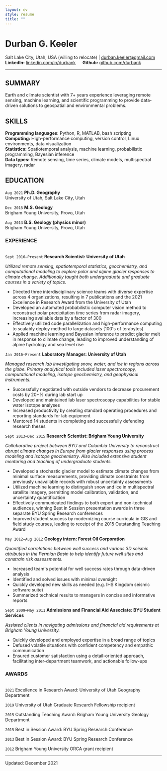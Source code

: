 ```yaml
---
layout: cv
style: resume
title: ""
---
```


# Durban G. Keeler

Salt Lake City, Utah, USA (willing to relocate) \| durban.keeler@gmail.com \
**LinkedIn:** [linkedin.com/in/durbank](https://linkedin.com/in/durbank) &emsp; **Github:** [github.com/durbank](https://github.com/durbank)
<!-- [Email](durban.keeler@gmail.com) \| [Website](https://DrDurban.me) \| [GitHub](https://github.com/durbank) \| [LinkedIn](www.linkedin.com/in/durbank) -->

---

## SUMMARY

Earth and climate scientist with 7+ years experience leveraging remote sensing, machine learning, and scientific programming to provide data-driven solutions to geospatial and environmental problems.

## SKILLS

**Programming languages:** Python, R, MATLAB, bash scripting \
**Computing:** High-performance computing, version control, Linux environments, data visualization \
**Statistics:** Spatiotemporal analysis, machine learning, probabilistic programming, Bayesian inference \
**Data types:** Remote sensing, time series, climate models, multispectral imagery, radar

## EDUCATION

`Aug 2021`
**Ph.D. Geography**\
University of Utah, Salt Lake City, Utah

`Dec 2015`
**M.S. Geology**\
Brigham Young University, Provo, Utah

`Aug 2013`
**B.S. Geology (physics minor)**\
Brigham Young University, Provo, Utah

### EXPERIENCE

\
`Sept 2016–Present`
**Research Scientist: University of Utah**

*Utilized remote sensing, spatiotemporal statistics, geochemistry, and computational modeling to explore polar and alpine glacier responses to climate change.
Additionally taught both undergraduate and graduate courses in a variety of topics.*

- Directed three interdisciplinary science teams with diverse expertise across 4 organizations, resulting in 7 publications and the 2021 Excellence in Research Award from the University of Utah
- Developed an automated probabilistic computer vision method to reconstruct polar precipitation time series from radar imagery, increasing available data by a factor of 300
- Effectively utilized code parallelization and high-performance computing to scalably deploy method to large datasets (100's of terabytes)
- Applied machine learning and Bayesian inference to predict glacier melt in response to climate change, leading to improved understanding of alpine hydrology and sea level rise

`Jan 2016–Present`
**Laboratory Manager: University of Utah**

*Managed research lab investigating snow, water, and ice in regions across the globe.
Primary analytical tools included laser spectroscopy, computational modeling, isotope geochemistry, and geophysical instruments.*

- Successfully negotiated with outside vendors to decrease procurement costs by 20+% during lab start up
- Developed and maintained lab laser spectroscopy capabilities for stable water isotope analyses
- Increased productivity by creating standard operating procedures and reporting standards for lab equipment
- Mentored 14 students in completing and successfully defending research theses

`Sept 2013–Dec 2015`
**Research Scientist: Brigham Young University**

*Collaborative project between BYU and Columbia University to reconstruct abrupt climate changes in Europe from glacier responses using process modeling and isotope geochemistry.
Also included extensive student mentoring and teaching of undergraduate students.*

- Developed a stochastic glacier model to estimate climate changes from minimal surface measurements, providing climate constraints from previously unavailable records with robust uncertainty assessments
- Utilized machine learning to distinguish snow and ice in multispectral satellite imagery, permitting model calibration, validation, and uncertainty quantification
- Effectively communicated findings to both expert and non-technical audiences, winning Best in Session presentation awards in three separate BYU Spring Research conferences
- Improved student success by modernizing course curricula in GIS and field study courses, leading to receipt of the 2015 Outstanding Teaching Award

`May 2012–Aug 2012`
**Geology intern: Forest Oil Corporation**

*Quantified correlations between well success and various 3D seismic attributes in the Permian Basin to help identify future well sites and constrain risk assessments.*

- Increased team's potential for well success rates through data-driven analysis
- Identified and solved issues with minimal oversight
- Quickly developed new skills as needed (e.g. IHS Kingdom seismic software suite)
- Summarized technical results to managers in concise and informative reports

`Sept 2009–May 2011`
**Admissions and Financial Aid Associate: BYU Student Services**

*Assisted clients in navigating admissions and financial aid requirements at Brigham Young University.*

- Quickly developed and employed expertise in a broad range of topics
- Defused volatile situations with confident competency and empathic communication
- Ensured customer satisfaction using a detail-oriented approach, facilitating inter-department teamwork, and actionable follow-ups

### AWARDS

\
`2021`
Excellence in Research Award: University of Utah Geography Department

`2019`
University of Utah Graduate Research Fellowship recipient

`2015`
Outstanding Teaching Award: Brigham Young University Geology Department

`2015`
Best in Session Award: BYU Spring Research Conference

`2013`
Best in Session Award: BYU Spring Research Conference

`2012`
Brigham Young University ORCA grant recipient

<!-- `2006`
ConocoPhillips Scholarship recipient

`2004`
VFW Voice of Democracy Scholarship recipient -->

---

Updated: December 2021
